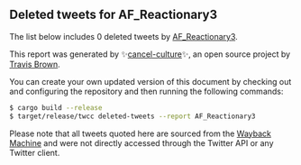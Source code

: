 ## Deleted tweets for AF_Reactionary3

The list below includes 0 deleted tweets by
[AF_Reactionary3](https://twitter.com/AF_Reactionary3).



This report was generated by ✨[cancel-culture](https://github.com/travisbrown/cancel-culture)✨,
an open source project by [Travis Brown](https://twitter.com/travisbrown).

You can create your own updated version of this document by checking out and configuring the
repository and then running the following commands:

```bash
$ cargo build --release
$ target/release/twcc deleted-tweets --report AF_Reactionary3
```

Please note that all tweets quoted here are sourced from the
[Wayback Machine](https://web.archive.org) and were not directly accessed through the Twitter API or
any Twitter client.

